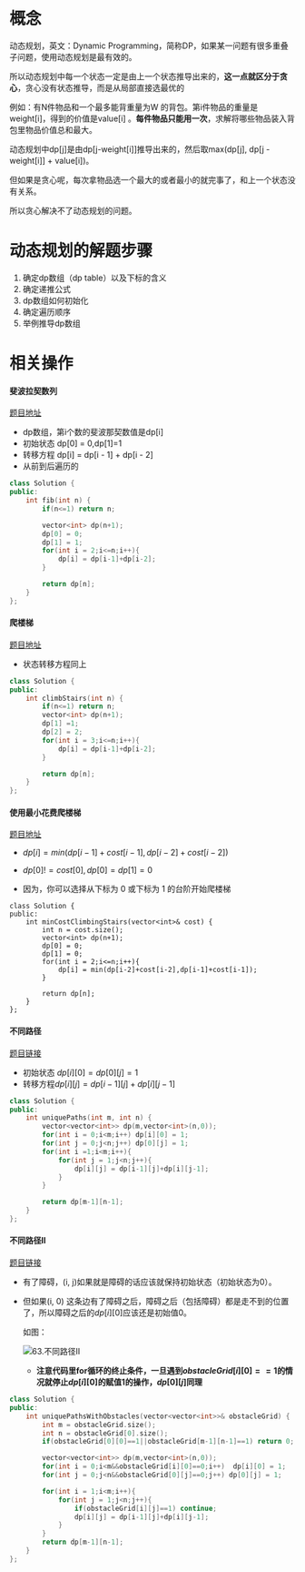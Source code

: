 # 概念

动态规划，英文：Dynamic Programming，简称DP，如果某一问题有很多重叠子问题，使用动态规划是最有效的。

所以动态规划中每一个状态一定是由上一个状态推导出来的，**这一点就区分于贪心**，贪心没有状态推导，而是从局部直接选最优的



例如：有N件物品和一个最多能背重量为W 的背包。第i件物品的重量是weight[i]，得到的价值是value[i] 。**每件物品只能用一次**，求解将哪些物品装入背包里物品价值总和最大。

动态规划中dp[j]是由dp[j-weight[i]]推导出来的，然后取max(dp[j], dp[j - weight[i]] + value[i])。

但如果是贪心呢，每次拿物品选一个最大的或者最小的就完事了，和上一个状态没有关系。

所以贪心解决不了动态规划的问题。



# 动态规划的解题步骤

1. 确定dp数组（dp table）以及下标的含义
2. 确定递推公式
3. dp数组如何初始化
4. 确定遍历顺序
5. 举例推导dp数组

# 相关操作

#### 斐波拉契数列

[题目地址](https://leetcode.cn/problems/fibonacci-number/description/)

* dp数组，第i个数的斐波那契数值是dp[i]
* 初始状态 dp[0] = 0,dp[1]=1
* 转移方程 dp[i] = dp[i - 1] + dp[i - 2]
* 从前到后遍历的

```cpp
class Solution {
public:
    int fib(int n) {
        if(n<=1) return n;

        vector<int> dp(n+1);
        dp[0] = 0;
        dp[1] = 1;
        for(int i = 2;i<=n;i++){
            dp[i] = dp[i-1]+dp[i-2];
        }

        return dp[n];
    }
};
```

#### 爬楼梯

[题目地址](https://leetcode.cn/problems/climbing-stairs/)

* 状态转移方程同上

```cpp
class Solution {
public:
    int climbStairs(int n) {
        if(n<=1) return n;
        vector<int> dp(n+1);
        dp[1] =1;
        dp[2] = 2;
        for(int i = 3;i<=n;i++){
            dp[i] = dp[i-1]+dp[i-2];
        }

        return dp[n];
    }
};
```

#### 使用最小花费爬楼梯

[题目地址](https://leetcode.cn/problems/min-cost-climbing-stairs/)

* $dp[i] = min(dp[i-1]+cost[i-1],dp[i-2]+cost[i-2])$
* $dp[0]!=cost[0],dp[0]=dp[1]=0$

* 因为，你可以选择从下标为 0 或下标为 1 的台阶开始爬楼梯

```
class Solution {
public:
    int minCostClimbingStairs(vector<int>& cost) {
        int n = cost.size();
        vector<int> dp(n+1);
        dp[0] = 0;
        dp[1] = 0;
        for(int i = 2;i<=n;i++){
            dp[i] = min(dp[i-2]+cost[i-2],dp[i-1]+cost[i-1]);
        }

        return dp[n];
    }
};
```

#### 不同路径

[题目链接](https://leetcode.cn/problems/unique-paths/)

* 初始状态 $dp[i][0]=dp[0][j] = 1$
* 转移方程$dp[i][j] = dp[i-1][j]+dp[i][j-1]$

```cpp
class Solution {
public:
    int uniquePaths(int m, int n) {
        vector<vector<int>> dp(m,vector<int>(n,0));
        for(int i = 0;i<m;i++) dp[i][0] = 1;
        for(int j = 0;j<n;j++) dp[0][j] = 1;
        for(int i =1;i<m;i++){
            for(int j = 1;j<n;j++){
                dp[i][j] = dp[i-1][j]+dp[i][j-1];
            }
        }

        return dp[m-1][n-1];
    }
};
```

#### 不同路径Ⅱ

[题目链接](https://leetcode.cn/problems/unique-paths-ii/)

* 有了障碍，(i, j)如果就是障碍的话应该就保持初始状态（初始状态为0）。

* 但如果(i, 0) 这条边有了障碍之后，障碍之后（包括障碍）都是走不到的位置了，所以障碍之后的$dp[i][0]$应该还是初始值0。

  如图：

  ![63.不同路径II](https://code-thinking-1253855093.file.myqcloud.com/pics/20210104114513928.png)

  * **注意代码里for循环的终止条件，一旦遇到$obstacleGrid[i][0] == 1$的情况就停止$dp[i][0]$的赋值1的操作，$dp[0][j]$同理**

```cpp
class Solution {
public:
    int uniquePathsWithObstacles(vector<vector<int>>& obstacleGrid) {
        int m = obstacleGrid.size();
        int n = obstacleGrid[0].size();
        if(obstacleGrid[0][0]==1||obstacleGrid[m-1][n-1]==1) return 0;

        vector<vector<int>> dp(m,vector<int>(n,0));
        for(int i = 0;i<m&&obstacleGrid[i][0]==0;i++)  dp[i][0] = 1;
        for(int j = 0;j<n&&obstacleGrid[0][j]==0;j++) dp[0][j] = 1;

        for(int i = 1;i<m;i++){
            for(int j = 1;j<n;j++){
                if(obstacleGrid[i][j]==1) continue;
                dp[i][j] = dp[i-1][j]+dp[i][j-1];
            }
        }
        return dp[m-1][n-1];
    }
};
```



